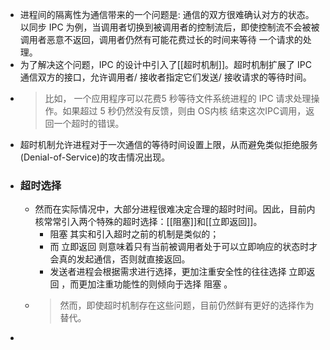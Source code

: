 - 进程间的隔离性为通信带来的一个问题是: 通信的双方很难确认对方的状态。
  以同步 IPC 为例，当调用者切换到被调用者的控制流后，即使控制流不会被被调用者恶意不返回，调用者仍然有可能花费过长的时间来等待 一个请求的处理。
- 为了解决这个问题，IPC 的设计中引入了[[超时机制]]。超时机制扩展了 IPC 通信双方的接口，允许调用者/ 接收者指定它们发送/ 接收请求的等待时间。
- >比如， 一个应用程序可以花费5 秒等待文件系统进程的 IPC 请求处理操作。如果超过 5 秒仍然没有反馈，则由 OS内核 结束这次IPC调用，返回一个超时的错误。
- 超时机制允许进程对于一次通信的等待时间设置上限，从而避免类似拒绝服务(Denial-of-Service)的攻击情况出现。
- ### 超时选择
	- 然而在实际情况中，大部分进程很难决定合理的超时时间。因此，目前内核常常引入两个特殊的超时选择：[[阻塞]]和[[立即返回]]。
		- 阻塞 其实和引入超时之前的机制是类似的；
		- 而 立即返回 则意味着只有当前被调用者处于可以立即响应的状态时才会真的发起通信，否则就直接返回。
		- 发送者进程会根据需求进行选择，更加注重安全性的往往选择 立即返回 ，而更加注重功能性的则倾向于选择 阻塞 。
	- >然而，即使超时机制存在这些问题，目前仍然鲜有更好的选择作为替代。
-